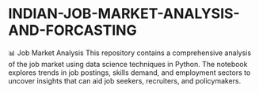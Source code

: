 # INDIAN-JOB-MARKET-ANALYSIS-AND-FORCASTING
📊 Job Market Analysis This repository contains a comprehensive analysis of the job market using data science techniques in Python. The notebook explores trends in job postings, skills demand, and employment sectors to uncover insights that can aid job seekers, recruiters, and policymakers.
